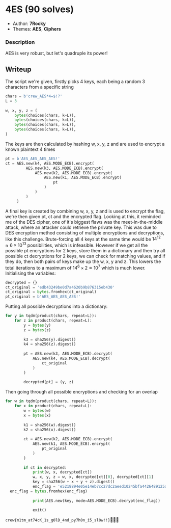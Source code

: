 # 4ES (90 solves)
- Author: **7Rocky**
- Themes: **AES**, **Ciphers**
### Description
AES is very robust, but let's quadruple its power!
## Writeup
The script we're given, firstly picks 4 keys, each being a random 3 characters from a specific string
```py
chars = b'crew_AES*4=$!?'  
L = 3  
  
w, x, y, z = (  
    bytes(choices(chars, k=L)),  
    bytes(choices(chars, k=L)),  
    bytes(choices(chars, k=L)),  
    bytes(choices(chars, k=L)),  
)
```
The keys are then calculated by hashing w, x, y, z and are used to encrypt a known plaintext 4 times
```py
pt = b'AES_AES_AES_AES!'  
ct = AES.new(k4, AES.MODE_ECB).encrypt(  
         AES.new(k3, AES.MODE_ECB).encrypt(  
             AES.new(k2, AES.MODE_ECB).encrypt(  
                 AES.new(k1, AES.MODE_ECB).encrypt(  
                     pt  
                 )  
             )  
         )  
     )
```
A final key is created by combining w, x, y, z and is used to encrypt the flag, we're then given pt, ct and the encrypted flag.
Looking at this, it reminded me of the DES cipher, one of it's biggest flaws was the meet-in-the-middle attack, where an attacker could retrieve the private key. This was due to DES encryption method consisting of multiple encryptions and decryptions, like this challenge.
Brute-forcing all 4 keys at the same time would be $14^{12} \approx6\times10^{13}$ possibilities, which is infeasible. However if we get all the possible pt encryptions for 2 keys, store them in a dictionary and then try all possible ct decryptions for 2 keys, we can check for matching values, and if they do, then both pairs of keys make up the w, x, y and z. This lowers the total iterations to a maximum of $14^6 \times 2 \approx 10^7$ which is much lower.
Initialising the variables:
```python
decrypted = {}  
ct_original = 'edb43249be0d7a4620b9b876315eb430'  
ct_original = bytes.fromhex(ct_original)  
pt_original = b'AES_AES_AES_AES!'
```
Putting all possible decryptions into a dictionary:
```python
for y in tqdm(product(chars, repeat=L)):  
    for z in product(chars, repeat=L):  
        y = bytes(y)  
        z = bytes(z)  
  
        k3 = sha256(y).digest()  
        k4 = sha256(z).digest()  
  
        pt = AES.new(k3, AES.MODE_ECB).decrypt(  
            AES.new(k4, AES.MODE_ECB).decrypt(  
                ct_original  
            )  
        )  
  
        decrypted[pt] = (y, z)
```
Then going through all possible encryptions and checking for an overlap
```python
for w in tqdm(product(chars, repeat=L)):  
    for x in product(chars, repeat=L):  
        w = bytes(w)  
        x = bytes(x)  
  
        k1 = sha256(w).digest()  
        k2 = sha256(x).digest()  
  
        ct = AES.new(k2, AES.MODE_ECB).encrypt(  
            AES.new(k1, AES.MODE_ECB).encrypt(  
                pt_original  
            )  
        )  
  
        if ct in decrypted:  
            print(w, x, decrypted[ct])  
            w, x, y, z = w, x, decrypted[ct][0], decrypted[ct][1]  
            key = sha256(w + x + y + z).digest()  
            enc_flag = 'e5218894e05e14eb7cc27dc2aeed10245bfa4426489125a55e82a3d81a15d18afd152d6c51a7024f05e15e1527afa84b'  
  enc_flag = bytes.fromhex(enc_flag)  
  
            print(AES.new(key, mode=AES.MODE_ECB).decrypt(enc_flag))  
  
            exit()
```
`crew{m1tm_at74cK_1s_g0lD_4nd_py7h0n_i5_sl0w!!}`🥳🥳🥳